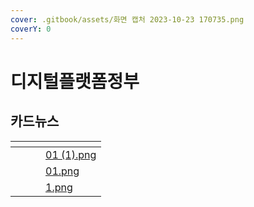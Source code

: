 ```yaml
---
cover: .gitbook/assets/화면 캡처 2023-10-23 170735.png
coverY: 0
---
```


# 디지털플랫폼정부



## 카드뉴스

<table data-view="cards"><thead><tr><th></th><th></th><th></th><th data-hidden data-card-cover data-type="files"></th></tr></thead><tbody><tr><td></td><td></td><td></td><td><a href=".gitbook/assets/01 (1).png">01 (1).png</a></td></tr><tr><td></td><td></td><td></td><td><a href=".gitbook/assets/01.png">01.png</a></td></tr><tr><td></td><td></td><td></td><td><a href=".gitbook/assets/1.png">1.png</a></td></tr></tbody></table>
